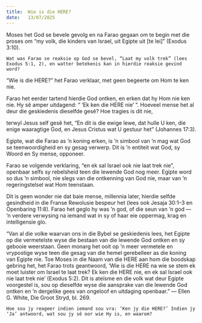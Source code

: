 ```yaml
---
title:  Wie is die HERE?
date:   13/07/2025
---
```


Moses het God se bevele gevolg en na Farao gegaan om te begin met die proses om “my volk, die kinders van Israel, uit Egipte uit [te lei]” (Exodus 3:10).

`Wat was Farao se reaksie op God se bevel, “Laat my volk trek” (lees Exodus 5:1, 2), en watter betekenis kan in hierdie reaksie gevind word?`

“Wie is die HERE?” het Farao verklaar, met geen begeerte om Hom te ken nie.

Farao het eerder tartend hierdie God ontken, en erken dat hy Hom nie ken nie. Hy sê amper uitdagend: “ ‘Ek ken die HERE nie’ ”. Hoeveel mense het al deur die geskiedenis dieselfde gesê? Hoe tragies is dit nie,

terwyl Jesus self gesê het, “En dit is die ewige lewe, dat hulle U ken, die enige waaragtige God, en Jesus Cristus wat U gestuur het” (Johannes 17:3).

Egipte, wat die Farao as ’n koning erken, is ’n simbool van ’n mag wat God se teenwoordigheid en sy gesag verwerp. Dit is ’n entiteit wat God, sy Woord en Sy mense, opponeer.

Farao se volgende verklaring, “en ek sal Israel ook nie laat trek nie”, openbaar selfs sy rebelsheid teen die lewende God nog meer. Egipte word so dus ’n simbool, nie slegs van die ontkenning van God nie, maar van ’n regeringstelsel wat Hom teenstaan.

Dit is geen wonder nie dat baie mense, millennia later, hierdie selfde gesindheid in die Franse Rewolusie bespeur het (lees ook Jesaja 30:1–3 en Openbaring 11:8). Farao het geglo hy was ’n god, of die seun van ’n god — ’n verdere verwysing na iemand wat in sy of haar eie oppermag, krag en intelligensie glo.

“Van al die volke waarvan ons in die Bybel se geskiedenis lees, het Egipte op die vermetelste wyse die bestaan van die lewende God ontken en sy gebooie weerstaan. Geen monarg het ooit op ’n meer vermetele en vrypostige wyse teen die gesag van die hemel gerebelleer as die koning van Egipte nie. Toe Moses in die Naam van die HERE aan hom die boodskap gebring het, het Farao trots geantwoord, ‘Wie is die HERE na wie se stem ek moet luister om Israel te laat trek? Ek ken die HERE nie, en ek sal Israel ook nie laat trek nie’ (Exodus 5:2).  Dit is ateïsme en die volk wat deur Egipte voorgestel is, sou op dieselfde wyse die aansprake van die lewende God ontken en ’n dergelike gees van ongeloof en uitdaging openbaar.” — Ellen G. White, Die Groot Stryd, bl. 269.

`Hoe sou jy reageer indien iemand sou vra: ‘Ken jy die HERE?’ Indien jy ‘Ja’ antwoord, wat sou jy sê oor wie Hy is, en waarom?`